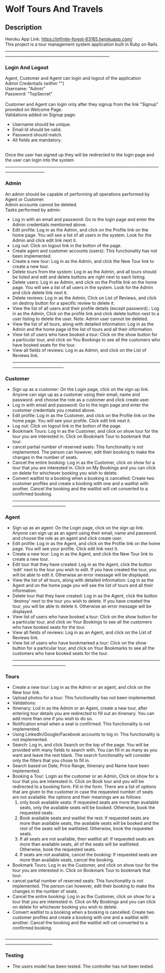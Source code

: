 # Wolf Tours And Travels <br>
## Description<br>
Heroku App Link: https://infinite-forest-63165.herokuapp.com/
<br>
This project is a tour management system application built in Ruby on Rails. 
___________________________________________________________________________________________________________________________________<br>

### Login And Logout<br>

Agent, Customer and Agent can login and logout of the application <br>
Admin Credentails (within "")<br>
Username: "Admin" <br>
Password: "TopSecret" <br>
<br>
Customer and Agent can login only after they signup from the link "Signup" provided on Welcome Page.<br>
Validations added on Signup page:
* Username should be unique.
* Email Id should be valid.
* Password should match.
* All fields are mandatory. 
<br>
Once the user has signed up they will be redirected to the login page and the user can login into the system<br>
__________________________________________________________________________________________________<br>

### Admin<br>

An admin should be capable of performing all operations performed by Agent or Customer. <br>
Admin accounts cannot be deleted.<br>
Tasks performed by admin: <br>
* Log in with an email and password: Go to the login page and enter the Admin credentials mentioned above.<br>
* Edit profile: Log in as the Admin, and click on the Profile link on the home page. You will see a list of all users in the system. Look for the Admin and click edit link next it.<br>
* Log out: Click on logout link in the botton of the page.<br>
* Create agent and customer accounts (users): This functionality has not been implemented.<br>
* Create a new tour: Log in as the Admin, and click the New Tour link to create a new tour.<br>
* Delete tours from the system: Log in as the Admin, and all tours should be listed and edit and delete buttons are right next to each listing.<br>
* Delete users: Log in as Admin, and click on the Profile link on the home page. You will see a list of all users in the system. Look for the Admin and click delete link next it.<br>
* Delete reviews: Log in as the Admin, Click on List of Reviews, and click on destroy button for a specific review to delete it.<br>
* View the list of all users and their profile details (except password).: Log in as the Admin, Click on the profile link and click delete button next to a user listing to delete the user. Note: Admin user cannot be deleted.<br>
* View the list of all tours, along with detailed information: Log in as the Admin and the home page id the list of tours and all their information.<br>
* View list of users who have booked a tour: Click on the show button for a particular tour, and click on You Bookings to see all the customers who have booked seats for the tour.<br> 
* View all fields of reviews: Log in as Admin, and click on the List of Reviews link.<br>
_____________________________________________________________________________________________________<br>

### Customer <br>

* Sign up as a customer: On the Login page, click on the sign up link. Anyone can sign up as a customer using their email, name and password. and choose the role as a customer and click create user.<br>
* Log in with email and password: Go to the login page and enter the customer credentials you created above.<br>
* Edit profile: Log in as the Customer, and click on the Profile link on the home page. You will see your profile. Click edit link next it.<br>
* Log out: Click on logout link in the botton of the page.<br>
* Bookmark Tours: Log in as the Customer, and click on show tour for the tour you are interested in. Click on Bookmark Tour to bookmark that tour.<br>
* cancel partial number of reserved seats: This functionality is not implemented. The person can however, edit their booking to make the changes in the number of seats. <br>
* Cancel the entire booking: Log in as the Customer, click on show for a tour that you are interested in. Click on My Bookings and you can click on delete for whichever booking you wish to delete. <br>
* Convert waitlist to a booking when a booking is cancelled: Create two customer profiles and create a booking with one and a waitlist with another. Cancel the booking and the waitlist will cet converted to a confirmed booking. <br>
______________________________________________________________________________________________________ <br>

### Agent <br>

* Sign up as an agent: On the Login page, click on the sign up link. Anyone can sign up as an agent using their email, name and password. and choose the role as an agent and click create user.<br>
* Edit profile: Log in as the Agent, and click on the Profile link on the home page. You will see your profile. Click edit link next it.<br>
* Create a new tour: Log in as the Agent, and click the New Tour link to create a new tour.<br>
* Edit tour that they have created: Log in as the Agent, click the button 'edit' next to the tour you wish to edit. If you have created the tour, you will be able to edit it. Otherwise an error message will be displayed.<br>
* View the list of all tours, along with detailed information: Log in as the Agent and on the home page you will see the list of tours and all their information.<br>
* Delete tour that they have created: Log in as the Agent, click the button 'destroy' next to the tour you wish to delete. If you have created the tour, you will be able to delete it. Otherwise an error message will be displayed.<br>
* View list of users who have booked a tour: Click on the show button for a particular tour, and click on Your Bookings to see all the customers who have booked seats for the tour.<br>
* View all fields of reviews: Log in as an Agent, and click on the List of Reviews link.<br>
* View list of users who have bookmarked a tour: Click on the show button for a particular tour, and click on Your Bookmarks to see all the customers who have booked seats for the tour.<br>
______________________________________________________________________________________________________ <br>

### Tours <br>

* Create a new tour: Log in as the Admin or an agent, and click on the New tour link. <br>
* Upload photos for a tour: This functionality has not been implemented.<br>
* Validations: <br>
* Itinenary: Lod in as the Admin or an Agent, create a new tour, after entering tour details you are redirected to fill out an itinenary. You can add more than one if you wish to do so.<br>
* Notification email when a seat is confirmed: This functionality is not implemented.<br>
* Using LinkedIn/Google/Facebook accounts to log in: This functionality is not implemented.<br>
* Search: Log in, and click Search on the top of the page. You will be provided with many fields to search with. You can fill in as many as you want and leave the rest blank. The search functionality will consider only the filters that you chose to fill in. <br>
* Search based on Date, Price Range, Itinenary and Name have been implemented. <br>
* Booking a Tour: Login as the customer or an Admin, Click on show for a tour that you are interested in. Click on Book tour and you will be redirected to a booking form. Fill in the form. There are a list of options that are given to the customer in case the requested number of seats are not available. the options and their meanings are as follows: <br>
  1) only book available seats: If requested seats are more than available seats, only the available seats will be booked.  Otherwise, book the requested seats.<br>
  2) Book available seats and waitlist the rest: If requested seats are more than available seats, the available seats will be booked and the rest of the seats will be waitlisted. Otherwise, book the requested seats.<br>
  3) If all seats are not available, then waitlist all: If requested seats are more than available seats, all of the seats will be waitlisted. Otherwise, book the requested seats. <br>
  4) If seats are not available, cancel the booking: If requested seats are more than available seats, cancel the booking. <br>
* Bookmark Tours: Log in as the Customer, and click on show tour for the tour you are interested in. Click on Bookmark Tour to bookmark that tour.<br>
* cancel partial number of reserved seats: This functionality is not implemented. The person can however, edit their booking to make the changes in the number of seats. <br>
* Cancel the entire booking: Log in as the Customer, click on show for a tour that you are interested in. Click on My Bookings and you can click on delete for whichever booking you wish to delete. <br>
* Convert waitlist to a booking when a booking is cancelled: Create two customer profiles and create a booking with one and a waitlist with another. Cancel the booking and the waitlist will cet converted to a confirmed booking. <br>

______________________________________________________________________________________________________ <br>

### Testing <br>
* The users model has been tested. The controller has not been tested.
